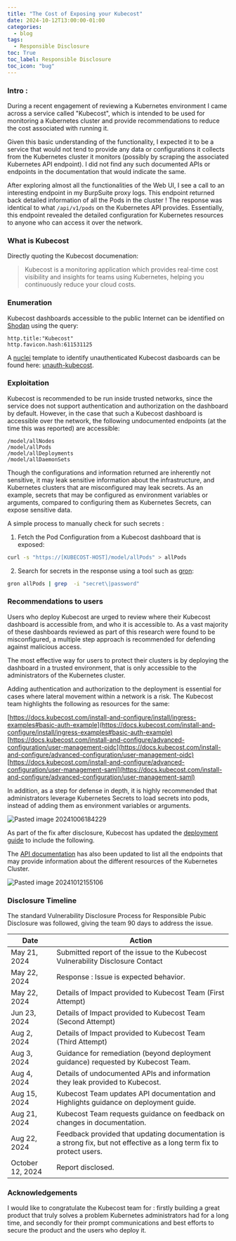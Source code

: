 ```yaml
---
title: "The Cost of Exposing your Kubecost"
date: 2024-10-12T13:00:00-01:00
categories:
  - blog
tags:
  - Responsible Disclosure
toc: True
toc_label: Responsible Disclosure
toc_icon: "bug"
---
```


### Intro :
During a recent engagement of reviewing a Kubernetes environment I came across a service called "Kubecost", which is intended to be used for monitoring a Kubernetes cluster and provide recommendations to reduce the cost associated with running it. 

Given this basic understanding of the functionality, I expected it to be a service that would not tend to provide any data or configurations it collects from the Kubernetes cluster it monitors (possibly by scraping the associated Kubernetes API endpoint). I did not find any such documented APIs or endpoints in the documentation that would indicate the same.

After exploring almost all the functionalities of the Web UI, I see a call to an interesting endpoint in my BurpSuite proxy logs. This endpoint returned back detailed information of all the Pods in the cluster ! The response was identical to what `/api/v1/pods` on the Kubernetes API provides. Essentially, this endpoint revealed the detailed configuration for Kubernetes resources to anyone who can access it over the network.  


### What is Kubecost

Directly quoting the Kubecost documenation:

> Kubecost is a monitoring application which provides real-time cost visibility and insights for teams using Kubernetes, helping you continuously reduce your cloud costs.



### Enumeration 

Kubecost dashboards accessible to the public Internet can be identified on [Shodan](https://www.shodan.io/) using the query:

```
http.title:"Kubecost"
http.favicon.hash:611531125
```

A [nuclei](https://docs.projectdiscovery.io/tools/nuclei) template to identify unauthenticated Kubecost dasboards can be found here: 
[unauth-kubecost](https://github.com/projectdiscovery/nuclei-templates/blob/main/http/misconfiguration/unauth-kubecost.yaml).

### Exploitation 
Kubecost is recommended to be run inside trusted networks, since the service does not support authentication and authorization on the dashboard by default. However, in the case that such a Kubecost dashboard is accessible over the network, the following undocumented endpoints (at the time this was reported) are accessible: 
```
/model/allNodes
/model/allPods
/model/allDeployments  
/model/allDaemonSets
```

Though the configurations and information returned are inherently not sensitive, it may leak sensitive information about the infrastructure, and Kubernetes clusters that are misconfigured may leak secrets. As an example, secrets that may be configured as environment variables or arguments, compared to configuring them as Kubernetes Secrets, can expose sensitive data.

A simple process to manually check for such secrets : 
1. Fetch the Pod Configuration from a Kubecost dashboard that is exposed: 
```bash
curl -s "https://[KUBECOST-HOST]/model/allPods" > allPods
```
2. Search for secrets in the response using a tool such as [gron](https://github.com/tomnomnom/gron): 
```bash
gron allPods | grep  -i "secret\|password"
```


### Recommendations to users 

Users who deploy Kubecost are urged to review where their Kubecost dashboard is accessible from, and who it is accessible to. As a vast majority of these dashboards reviewed as part of this research were found to be misconfigured, a multiple step approach is recommended for defending against malicious access.

The most effective way for users to protect their clusters is by deploying the dashboard in a trusted environment, that is only accessible to the administrators of the Kubernetes cluster. 

Adding authentication and authorization to the deployment is essential for cases where lateral movement within a network is a risk. The Kubecost team highlights the following as resources for the same: 

[https://docs.kubecost.com/install-and-configure/install/ingress-examples#basic-auth-example](https://docs.kubecost.com/install-and-configure/install/ingress-examples#basic-auth-example)  
[https://docs.kubecost.com/install-and-configure/advanced-configuration/user-management-oidc](https://docs.kubecost.com/install-and-configure/advanced-configuration/user-management-oidc)  
[https://docs.kubecost.com/install-and-configure/advanced-configuration/user-management-saml](https://docs.kubecost.com/install-and-configure/advanced-configuration/user-management-saml)

In addition, as a step for defense in depth, it is highly recommended that administrators leverage Kubernetes Secrets to load secrets into pods, instead of adding them as environment variables or arguments.

![Pasted image 20241006184229](https://github.com/user-attachments/assets/909257f0-db30-492b-b683-48f67b0d37cd)

As part of the fix after disclosure, Kubecost has updated the [deployment guide](https://docs.kubecost.com/install-and-configure/install/first-time-user-guide) to include the following. 

The [API documentation](https://docs.kubecost.com/apis/diagnostic-apis/api-costmodel-cache) has also been updated to list all the endpoints that may provide information about the different resources of the Kubernetes Cluster.  

![Pasted image 20241012155106](https://github.com/user-attachments/assets/1a3393fb-4872-4b47-8ca2-711c9e879e9a)

### Disclosure Timeline
The standard Vulnerability Disclosure Process for Responsible Pubic Disclosure was followed, giving the team 90 days to address the issue.

| <!-- -->Date     | <!-- -->Action                                                                                                        |
| ---------------- | --------------------------------------------------------------------------------------------------------------------- |
| May 21, 2024     | Submitted report of the issue to the Kubecost Vulnerability Disclosure Contact                                        |
| May 22, 2024     | Response : Issue is expected behavior.                                                                                |
| May 22, 2024     | Details of Impact provided to Kubecost Team (First Attempt)                                                           |
| Jun 23, 2024     | Details of Impact provided to Kubecost Team (Second Attempt)                                                          |
| Aug 2, 2024      | Details of Impact provided to Kubecost Team (Third Attempt)                                                           |
| Aug 3, 2024      | Guidance for remediation (beyond deployment guidance) requested by Kubecost Team.                                     |
| Aug 4, 2024      | Details of undocumented APIs and information they leak provided to Kubecost.                                          |
| Aug 15, 2024     | Kubecost Team updates API documentation and Highlights guidance on deployment guide.                                  |
| Aug 21, 2024     | Kubecost Team requests guidance on feedback on changes in documentation.                                              |
| Aug 22, 2024     | Feedback provided that updating documentation is a strong fix, but not effective as a long term fix to protect users. |
| October 12, 2024 | Report disclosed.                                                                                                     |


### Acknowledgements

I would like to congratulate the Kubecost team for : firstly building a great product that truly solves a problem Kubernetes administrators had for a long time, and secondly for their prompt communications and best efforts to secure the product and the users who deploy it.

